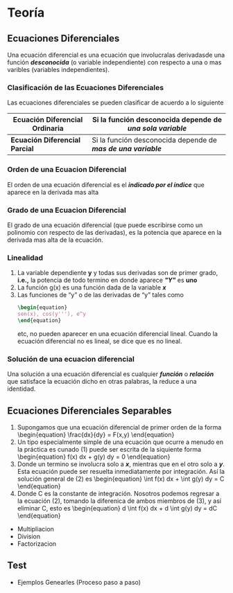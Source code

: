 # Teoría

## Ecuaciones Diferenciales

Una ecuación diferencial es una ecuación que involucralas derivadasde una función ***desconocida*** (o variable
independiente) con respecto a una o mas varibles (variables independientes).

### Clasificación de las Ecuaciones Diferenciales

Las ecuaciones diferenciales se pueden clasificar de acuerdo a lo siguiente

| **Ecuación Diferencial Ordinaria** | Si la función desconocida depende de ***una sola variable***   |
|------------------------------------|----------------------------------------------------------------|
| **Ecuación Diferencial Parcial**   | Si la función desconocida depende de ***mas de una variable*** |

<!-- ANEXEMOS EJEMPLOS-->

### Orden de una Ecuacion Diferencial

El orden de una ecuación diferencial es el ***indicado por el índice*** que aparece en la derivada mas alta

<!-- ANEXEMOS EJEMPLOS-->

### Grado de una Ecuacion Diferencial

El grado de una ecuación diferencial (que puede escribirse como un polinomio con respecto de las derivadas), es la
potencia que aparece en la derivada mas alta de la ecuación.

### Linealidad

1. La variable dependiente **y** y todas sus derivadas son de primer grado, **i.e.,** la potencia de todo termino en
   donde aparece ***"Y"*** es **uno**
2. La función g(x) es una función dada de la variable ***x***
3. Las funciones de “y” o de las derivadas de “y” tales como
   ```tex
   \begin{equation}
   sen(x), cos(y'''), e^y
   \end{equation}
   ```
   etc, no pueden aparecer en una ecuación diferencial lineal.
   Cuando la ecuación diferencial no es lineal, se dice que es no lineal.

### Solución de una ecuacion diferencial

Una solución a una ecuación diferencial es cualquier ***función*** o ***relación*** que satisface la ecuación dicho en
otras palabras, la reduce a una identidad.

## Ecuaciones Diferenciales Separables

1. Supongamos que una ecuación diferencial de primer orden de la forma
   <code-block lang="tex">
       \begin{equation}
       \frac{dx}{dy} = F(x,y)
       \end{equation}
   </code-block>
2. Un tipo especialmente simple de una ecuación que ocurre a menudo en la práctica es cunado (1) puede ser escrita de la
   siquiente forma
   <code-block lang="tex">
      \begin{equation}
      f(x) dx + g(y) dy = 0
      \end{equation}
   </code-block>
3. Donde un termino se involucra solo a ***x***, mientras que en el otro solo a ***y***. Esta ecuación puede ser
   resuelta inmediatamente por integración. Así la solución general de (2) es
   <code-block lang="tex">
      \begin{equation}
      \int f(x) dx + \int g(y) dy = C
      \end{equation}
   </code-block>
4. Donde C es la constante de integración. Nosotros podemos regresar a la ecuación (2), tomando la diferenica de ambos miembros de (3), y así eliminar C, esto es
    <code-block lang="tex">
      \begin{equation}
      d \int f(x) dx + d \int g(y) dy = dC
      \end{equation}
   </code-block>


- Multipliacion
- Division
- Factorizacion

## Test

- Ejemplos Genearles (Proceso paso a paso)

